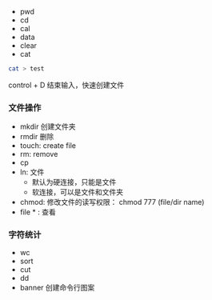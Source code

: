 + pwd
+ cd
+ cal
+ data
+ clear
+ cat 
```sh
cat > test
```
control + D 结束输入，快速创建文件

### 文件操作
+ mkdir 创建文件夹
+ rmdir 删除
+ touch: create file
+ rm: remove
+ cp
+ ln: 文件
  + 默认为硬连接，只能是文件
  + 软连接，可以是文件和文件夹
+ chmod: 修改文件的读写权限： chmod 777 (file/dir name)
+ file * : 查看

### 字符统计
+ wc  
+ sort
+ cut
+ dd
+ banner 创建命令行图案


